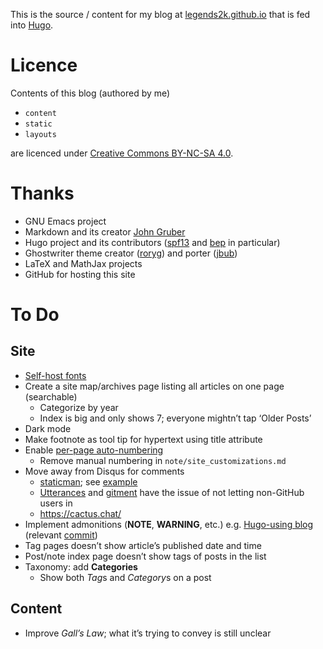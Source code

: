 This is the source / content for my blog at [legends2k.github.io][blog] that is fed into [Hugo][].

[blog]: http://legends2k.github.io
[Hugo]: http://gohugo.io

# Licence
Contents of this blog (authored by me)

* `content` 
* `static`
* `layouts`

are licenced under [Creative Commons BY-NC-SA 4.0][CC].

[CC]: http://creativecommons.org/licenses/by-nc-sa/4.0/

# Thanks

* GNU Emacs project
* Markdown and its creator [John Gruber][]
* Hugo project and its contributors ([spf13][] and [bep][] in particular)
* Ghostwriter theme creator ([roryg][]) and porter ([jbub][])
* LaTeX and MathJax projects
* GitHub for hosting this site

[John Gruber]: https://daringfireball.net/
[spf13]: https://www.spf13.com
[bep]: http://bepsays.com/en/
[roryg]: http://github.com/roryg
[jbub]: http://github.com/jbub

# To Do

## Site

* [Self-host fonts](https://news.ycombinator.com/item?id=25300396)
* Create a site map/archives page listing all articles on one page (searchable)
  - Categorize by year
  - Index is big and only shows 7; everyone mightn’t tap ‘Older Posts’
* Dark mode
* Make footnote as tool tip for hypertext using title attribute
* Enable [per-page auto-numbering](https://codingnconcepts.com/hugo/auto-number-headings-hugo/)
  - Remove manual numbering in `note/site_customizations.md`
* Move away from Disqus for comments
  - [staticman](https://staticman.net/); see [example](https://travisdowns.github.io/blog/2020/02/05/now-with-comments.html)
  - [Utterances](https://utteranc.es/) and [gitment](https://github.com/imsun/gitment) have the issue of not letting non-GitHub users in
  - https://cactus.chat/
* Implement admonitions (**NOTE**, **WARNING**, etc.) e.g. [Hugo-using blog](http://adventures.michaelfbryan.com/posts/how-not-to-riir/) (relevant [commit](https://github.com/Michael-F-Bryan/adventures.michaelfbryan.com/commit/2589df70e9b92508996365884f5cc81c5afb764e#diff-3633f5dd9cd5b17857cbcd6be5a9e51c))
* Tag pages doesn’t show article’s published date and time
* Post/note index page doesn’t show tags of posts in the list
* Taxonomy: add **Categories**
    * Show both *Tag*s and *Category*s on a post

## Content

* Improve _Gall’s Law_; what it’s trying to convey is still unclear
